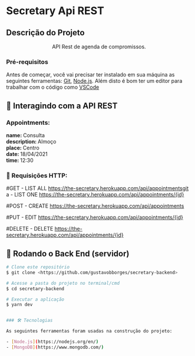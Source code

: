 # Secretary Api REST

## Descrição do Projeto
<p align="center">API Rest de agenda de compromissos.</p>

### Pré-requisitos

Antes de começar, você vai precisar ter instalado em sua máquina as seguintes ferramentas:
[Git](https://git-scm.com), [Node.js](https://nodejs.org/en/). 
Além disto é bom ter um editor para trabalhar com o código como [VSCode](https://code.visualstudio.com/)

## 🎲 Interagindo com a API REST

### Appointments:

<p>
    <b>name: </b>Consulta<br>
    <b>description: </b>Almoço<br>
    <b>place: </b>Centro<br>
    <b>date: </b>18/04/2021<br>
    <b>time: </b>12:30
</p>   

### 🎲 Requisições HTTP:
#GET
    - LIST ALL
        https://the-secretary.herokuapp.com/api/appointmentsgit a
    - LIST ONE
        https://the-secretary.herokuapp.com/api/appointments/{id}

#POST
    - CREATE
        https://the-secretary.herokuapp.com/api/appointments

#PUT
    - EDIT
        https://the-secretary.herokuapp.com/api/appointments/{id}

#DELETE
    - DELETE
        https://the-secretary.herokuapp.com/api/appointments/{id}


## 🎲 Rodando o Back End (servidor)

```bash
# Clone este repositório
$ git clone <https://github.com/gustavobborges/secretary-backend>

# Acesse a pasta do projeto no terminal/cmd
$ cd secretary-backend

# Executar a aplicação
$ yarn dev


### 🛠 Tecnologias

As seguintes ferramentas foram usadas na construção do projeto:

- [Node.js](https://nodejs.org/en/)
- [MongoDB](https://www.mongodb.com/)
